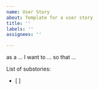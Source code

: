 ```yaml
---
name: User Story
about: Template for a user story
title: ''
labels: ''
assignees: ''

---
```


as a ...
I want to ...
so that ...

List of substories:
- [ ]
